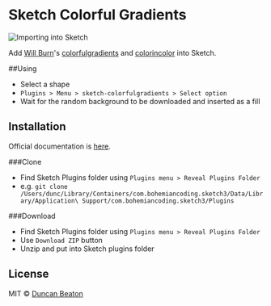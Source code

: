 # Sketch Colorful Gradients

![Importing into Sketch](https://raw.githubusercontent.com/dunckr/sketch-colorfulgradients/master/example.gif)

Add [Will Burn](http://willburnswebsite.com)'s [colorfulgradients](http://colorfulgradients.tumblr.com]) and [colorincolor](http://colorandcolor.tumblr.com) into Sketch.

##Using

+ Select a shape
+ ```Plugins > Menu > sketch-colorfulgradients > Select option```
+ Wait for the random background to be downloaded and inserted as a fill

## Installation

Official documentation is [here](http://bohemiancoding.com/sketch/support/developer/01-introduction/01.html).

###Clone

+ Find Sketch Plugins folder using ```Plugins menu > Reveal Plugins Folder```
+ e.g. ```git clone /Users/dunc/Library/Containers/com.bohemiancoding.sketch3/Data/Library/Application\ Support/com.bohemiancoding.sketch3/Plugins```

###Download

+ Find Sketch Plugins folder using ```Plugins menu > Reveal Plugins Folder```
+ Use ```Download ZIP``` button
+ Unzip and put into Sketch plugins folder

## License

MIT © [Duncan Beaton](http://dunckr.com)
